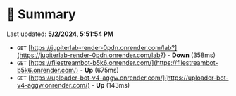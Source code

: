 # 📖 Summary
Last updated: **5/2/2024, 5:51:54 PM**

- `GET` [https://jupiterlab-render-0pdn.onrender.com/lab?](https://jupiterlab-render-0pdn.onrender.com/lab?) - **Down** (358ms)
- `GET` [https://filestreambot-b5k6.onrender.com/](https://filestreambot-b5k6.onrender.com/) - **Up** (675ms)
- `GET` [https://uploader-bot-v4-aggw.onrender.com/](https://uploader-bot-v4-aggw.onrender.com/) - **Up** (143ms)
